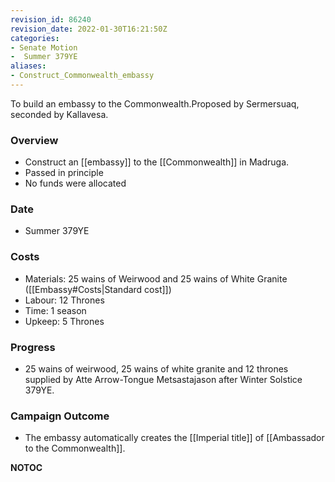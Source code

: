 ```yaml
---
revision_id: 86240
revision_date: 2022-01-30T16:21:50Z
categories:
- Senate Motion
-  Summer 379YE
aliases:
- Construct_Commonwealth_embassy
---
```


To build an embassy to the Commonwealth.Proposed by Sermersuaq, seconded by Kallavesa.

### Overview
* Construct an [[embassy]] to the [[Commonwealth]] in Madruga.
* Passed in principle
* No funds were allocated

### Date
* Summer 379YE

### Costs
* Materials: 25 wains of Weirwood and 25 wains of White Granite ([[Embassy#Costs|Standard cost]])
* Labour: 12 Thrones
* Time: 1 season
* Upkeep: 5 Thrones

### Progress
* 25 wains of weirwood, 25 wains of white granite and 12 thrones supplied by Atte Arrow-Tongue Metsastajason after Winter Solstice 379YE.

### Campaign Outcome
* The embassy automatically creates the [[Imperial title]] of [[Ambassador to the Commonwealth]].



__NOTOC__